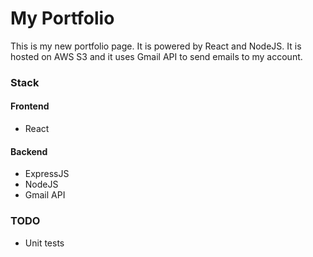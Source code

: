 # My Portfolio

This is my new portfolio page. It is powered by React and NodeJS. It is hosted on AWS S3 and it uses Gmail API to send emails to my account.

### Stack

#### Frontend

- React

#### Backend

- ExpressJS
- NodeJS
- Gmail API

### TODO

- Unit tests
